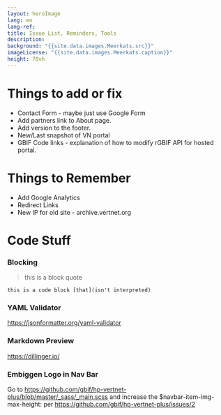 ```yaml
--- 
layout: heroImage
lang: en
lang-ref: 
title: Issue List, Reminders, Tools
description: 
background: "{{site.data.images.Meerkats.src}}"
imageLicense: "{{site.data.images.Meerkats.caption}}"
height: 70vh
---
```


# Things to add or fix
- Contact Form - maybe just use Google Form
- Add partners link to About page.
- Add version to the footer.
- New/Last snapshot of VN portal
- GBIF Code links - explanation of how to modify rGBIF API for hosted portal.


# Things to Remember
- Add Google Analytics
- Redirect Links
- New IP for old site - archive.vertnet.org


# Code Stuff

### Blocking

> this is a block quote

```
this is a code block [that](isn't interpreted)
```

### YAML Validator
https://jsonformatter.org/yaml-validator

### Markdown Preview
https://dillinger.io/

### Embiggen Logo in Nav Bar
Go to https://github.com/gbif/hp-vertnet-plus/blob/master/_sass/_main.scss and increase the $navbar-item-img-max-height:  per https://github.com/gbif/hp-vertnet-plus/issues/2


